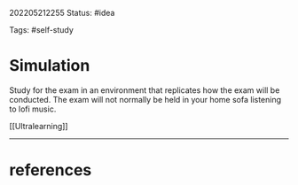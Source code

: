 202205212255
Status: #idea

Tags: #self-study 

# Simulation

Study for the exam in an environment that replicates how the exam will be conducted. The exam will not normally be held in your home sofa listening to lofi music.

[[Ultralearning]]


---
# references